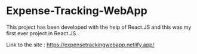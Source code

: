 # Expense-Tracking-WebApp
This project has been developed with the help of React.JS and this was my first ever project in React.JS .


Link to the site : https://expensetrackingwebapp.netlify.app/
